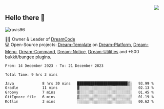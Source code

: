 <img align='right' src="https://github-readme-stats.vercel.app/api?username=Ravis96&show_icons=true">

## Hello there 👋
<p align="left"> <img src="https://komarev.com/ghpvc/?username=ravis96&label=Profile%20views&color=0e75b6&style=flat" alt="ravis96" /> </p>

👨‍💻 Owner & Leader of [DreamCode](https://github.com/DreamPoland) <br>
💻 Open-Source projects: [Dream-Template](https://github.com/DreamPoland/dream-template) on [Dream-Platform](https://github.com/DreamPoland/dream-platform), [Dream-Menu](https://github.com/DreamPoland/dream-menu), [Dream-Command](https://github.com/DreamPoland/dream-command), [Dream-Notice](https://github.com/DreamPoland/dream-notice), [Dream-Utilities](https://github.com/DreamPoland/dream-utilities) and +500 bukkit/bungee plugins.

<!--START_SECTION:waka-->

```txt
From: 14 December 2023 - To: 21 December 2023

Total Time: 9 hrs 3 mins

Java             8 hrs 30 mins   ███████████████████████▒░   93.99 %
Gradle           11 mins         ▓░░░░░░░░░░░░░░░░░░░░░░░░   02.13 %
Groovy           7 mins          ▒░░░░░░░░░░░░░░░░░░░░░░░░   01.45 %
GitIgnore file   6 mins          ▒░░░░░░░░░░░░░░░░░░░░░░░░   01.19 %
Kotlin           3 mins          ░░░░░░░░░░░░░░░░░░░░░░░░░   00.62 %
```

<!--END_SECTION:waka-->
